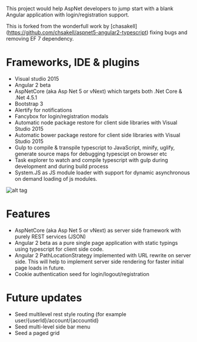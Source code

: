 This project would help AspNet developers to jump start with a blank Angular application with login/registration support.

This is forked from the wonderfull work by [chasakell] (https://github.com/chsakell/aspnet5-angular2-typescript) fixing bugs and removing EF 7 dependency.


Frameworks, IDE & plugins
====================
* Visual studio 2015
* Angular 2 beta
* AspNetCore (aka Asp Net 5 or vNext) which targets both .Net Core & .Net 4.5.1
* Bootstrap 3
* Alertify for notifications
* Fancybox for login/registration modals
* Automatic node package restore for client side libraries with Visual Studio 2015
* Automatic bower package restore for client side libraries with Visual Studio 2015
* Gulp to compile & transpile typescript to JavaScript, minify, uglify, generate source maps for debugging typescipt on browser etc
* Task explorer to watch and compile typescript with gulp during development and during build process
* System.JS as JS module loader with support for dynamic asynchronous on demand loading of js modules.

![alt tag](https://raw.githubusercontent.com/justcoding121/AspNetCore-Angular2-Seed/master/screenshots/Capture.PNG)

Features
=======
* AspNetCore (aka Asp Net 5 or vNext) as server side framework with purely REST services (JSON)
* Angular 2 beta as a pure single page application with static typings using typescript for client side code.
* Angular 2 PathLocationStrategy implemented with URL rewrite on server side. This will help to implement server side rendering for faster initial page loads in future.
* Cookie authentication seed for login/logout/registration

Future updates
=============
* Seed multilevel rest style routing (for example user/{userId}/account/{accountid}
* Seed multi-level side bar menu
* Seed a paged grid
